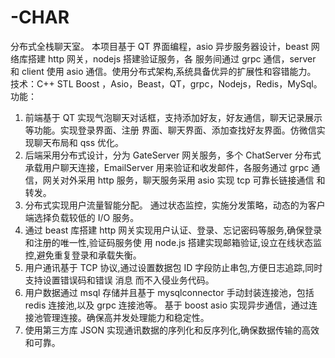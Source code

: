 # -CHAR
分布式全栈聊天室。
本项目基于 QT 界面编程，asio 异步服务器设计，beast 网络库搭建 http 网关，nodejs 搭建验证服务，各
服务间通过 grpc 通信，server 和 client 使用 asio 通信。使用分布式架构,系统具备优异的扩展性和容错能力。
技术：C++ STL Boost ，Asio，Beast，QT，grpc，Nodejs，Redis，MySql。
功能：
1. 前端基于 QT 实现气泡聊天对话框，支持添加好友，好友通信，聊天记录展示等功能。实现登录界面、注册
界面、聊天界面、添加查找好友界面。仿微信实现聊天布局和 qss 优化。
2. 后端采用分布式设计，分为 GateServer 网关服务，多个 ChatServer 分布式承载用户聊天连接，EmailServer
用来验证和收发邮件，各服务通过 grpc 通信，网关对外采用 http 服务，聊天服务采用 asio 实现 tcp 可靠长链接通信
和转发。
3. 分布式实现用户流量智能分配。 通过状态监控，实施分发策略，动态的为客户端选择负载较低的 I/O 服务。
4. 通过 beast 库搭建 http 网关实现用户认证、登录、忘记密码等服务,确保登录和注册的唯一性,验证码服务使
用 node.js 搭建实现邮箱验证,设立在线状态监控,避免重复登录和承载失衡。
5. 用户通讯基于 TCP 协议,通过设置数据包 ID 字段防止串包,方便日志追踪,同时支持设置错误码和错误 消息
而不入侵业务代码。
6. 用户数据通过 msql 存储并且基于 mysqlconnector 手动封装连接池，包括 redis 连接池,以及 grpc 连接池等。
基于 boost asio 实现异步通信，通过连接池管理连接。确保高并发处理能力和稳定性。
7. 使用第三方库 JSON 实现通讯数据的序列化和反序列化,确保数据传输的高效和可靠。
